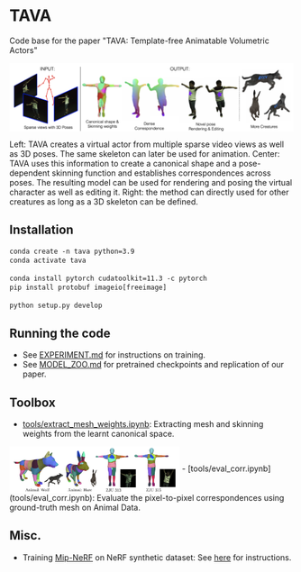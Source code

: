 # TAVA

Code base for the paper "TAVA: Template-free Animatable Volumetric Actors"

<div>
<img align="center" src="assets/teaser.png" width="1000px"/>
<p> Left: TAVA creates a virtual actor from multiple sparse video views as well as 3D poses. The same skeleton can later be used for animation. Center: TAVA uses this information to create a canonical shape and a pose-dependent skinning function and establishes correspondences across poses. The resulting model can be used for rendering and posing the virtual character as well as editing it. Right: the method can directly used for other creatures as long as a 3D skeleton can be defined.
</p>
</div>

## Installation
```
conda create -n tava python=3.9
conda activate tava

conda install pytorch cudatoolkit=11.3 -c pytorch
pip install protobuf imageio[freeimage]

python setup.py develop
```

## Running the code 

- See [EXPERIMENT.md](docs/EXPERIMENT.md) for instructions on training.
- See [MODEL_ZOO.md](docs/MODEL_ZOO.md) for pretrained checkpoints and replication of our paper.

## Toolbox
- [tools/extract_mesh_weights.ipynb](tools/extract_mesh_weights.ipynb): Extracting mesh and skinning weights from the learnt canonical space.
<img align="center" src="assets/mesh_skin_weights.png" width="60%"/>
- [tools/eval_corr.ipynb](tools/eval_corr.ipynb): Evaluate the pixel-to-pixel correspondences using ground-truth mesh on Animal Data.

## Misc.

- Training [Mip-NeRF](https://jonbarron.info/mipnerf/) on NeRF synthetic dataset: See [here](docs/mipnerf.md) for instructions.
